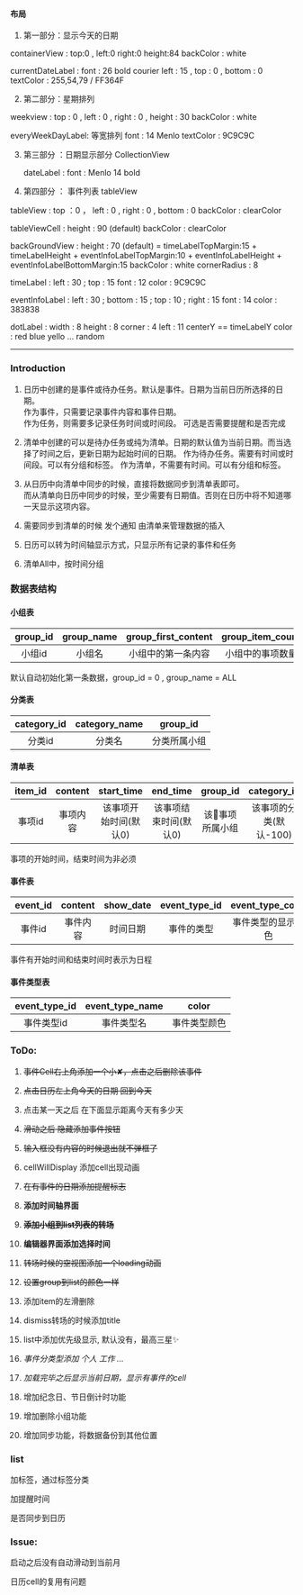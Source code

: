 #### 布局

1. 第一部分：显示今天的日期

containerView :
    top:0 , left:0 right:0 height:84
    backColor : white

currentDateLabel :
    font : 26 bold courier
    left : 15 , top : 0 , bottom : 0
    textColor : 255,54,79 / FF364F

2. 第二部分：星期排列

  weekview :
    top : 0 , left : 0 , right : 0 , height : 30
    backColor : white

  everyWeekDayLabel:
    等宽排列
    font : 14 Menlo
    textColor : 9C9C9C

3. 第三部分 ：日期显示部分 CollectionView

    dateLabel :
        font : Menlo 14 bold


4. 第四部分 ： 事件列表 tableView

  tableView :
    top ：0 ， left : 0 , right : 0 , bottom : 0
    backColor : clearColor

  tableViewCell :
    height : 90 (default)
    backColor : clearColor

  backGroundView :
    height : 70 (default)  = timeLabelTopMargin:15 + timeLabelHeight + eventInfoLabelTopMargin:10 + eventInfoLabelHeight + eventInfoLabelBottomMargin:15
    backColor : white
    cornerRadius : 8

  timeLabel :
    left : 30 ; top : 15
    font : 12
    color : 9C9C9C

  eventInfoLabel :
    left : 30 ; bottom : 15 ; top : 10 ; right : 15
    font : 14
    color : 383838

  dotLabel :
    width : 8 height : 8
    corner : 4
    left : 11 centerY == timeLabelY
    color : red blue yello ... random

***

### Introduction

1. 日历中创建的是事件或待办任务。默认是事件。日期为当前日历所选择的日期。    
    作为事件，只需要记录事件内容和事件日期。    
    作为任务，则需要多记录任务时间或时间段。 可选是否需要提醒和是否完成

2. 清单中创建的可以是待办任务或纯为清单。日期的默认值为当前日期。而当选择了时间之后，更新日期为起始时间的日期。
    作为待办任务。需要有时间或时间段。可以有分组和标签。
    作为清单，不需要有时间。可以有分组和标签。

3. 从日历中向清单中同步的时候，直接将数据同步到清单表即可。    
   而从清单向日历中同步的时候，至少需要有日期值。否则在日历中将不知道哪一天显示这项内容。

4. 需要同步到清单的时候 发个通知 由清单来管理数据的插入

5. 日历可以转为时间轴显示方式，只显示所有记录的事件和任务

6. 清单All中，按时间分组

### 数据表结构

#### 小组表

| group_id | group_name | group_first_content | group_item_count |
| :---: | :---: | :---: | :---: |
| 小组id | 小组名 | 小组中的第一条内容 | 小组中的事项数量

默认自动初始化第一条数据，group_id = 0 , group_name = ALL

#### 分类表

| category_id | category_name | group_id | 
| :---: | :---: | :---: |
| 分类id | 分类名 | 分类所属小组 |


#### 清单表

| item_id | content | start_time | end_time | group_id | category_id | category_name | notification | finished | 
| :-: | :-: | :-: | :-: | :-: | :-: | :-: | :-: | :-: |
| 事项id | 事项内容 | 该事项开始时间(默认0) | 该事项结束时间(默认0) | 该事项所属小组 | 该事项的分类(默认-100) | 事项的分类名字(默认NULL) | 是否需要通知(默认0) | 是否完成(默认0) |

事项的开始时间，结束时间为非必须

#### 事件表

| event_id | content | show_date | event_type_id | event_type_color | start_time | end_time | notification |
| :-: | :-: | :-: | :-: | :-: | :-: | :-: | :-: |
| 事件id | 事件内容 | 时间日期 | 事件的类型 | 事件类型的显示颜色 | 开始时间 | 结束时间 | 是否通知 | 

事件有开始时间和结束时间时表示为日程

#### 事件类型表

| event_type_id | event_type_name | color |
| :-: | :-: | :-: |
| 事件类型id | 事件类型名 | 事件类型颜色 |

### ToDo:

1. ~~事件Cell右上角添加一个小✘，点击之后删除该事件~~

2. ~~点击日历左上角今天的日期 回到今天~~

3. 点击某一天之后 在下面显示距离今天有多少天

4. ~~滑动之后 隐藏添加事件按钮~~ 

5. ~~输入框没有内容的时候退出就不弹框了~~

6. cellWillDisplay 添加cell出现动画

7. ~~在有事件的日期添加提醒标志~~

8. **添加时间轴界面**

9. ~~**添加小组到list列表的转场**~~

10. **编辑器界面添加选择时间**

11. ~~转场时候的空视图添加一个loading动画~~

12. ~~设置group到list的颜色一样~~

13. 添加item的左滑删除

14. dismiss转场的时候添加title

15. list中添加优先级显示, 默认没有，最高三星✨

16. _事件分类型添加 个人 工作 ..._

17. _加载完毕之后显示当前日期，显示有事件的cell_

18. 增加纪念日、节日倒计时功能

19. 增加删除小组功能

20. 增加同步功能，将数据备份到其他位置


### list

加标签，通过标签分类

加提醒时间

是否同步到日历

### Issue:

启动之后没有自动滑动到当前月

日历cell的复用有问题
